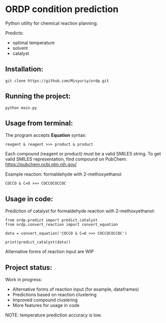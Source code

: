 # ORDP condition prediction

Python utility for chemical reaction planning.

Predicts:
- optimal temperature
- solvent
- catalyst

## Installation:
    git clone https://github.com/Misyuriy/ordp.git

## Running the project:
    python main.py

## Usage from terminal:
The program accepts **Equation** syntax:

    reagent & reagent >>> product & product

Each compound (reagent or product) must be a valid SMILES string.
To get valid SMILES representation, find compound on PubChem: https://pubchem.ncbi.nlm.nih.gov/

Example reaction: formaldehyde with 2-methoxyethanol

    COCCO & C=O >>> COCCOCOCCOC

## Usage in code:
Prediction of catalyst for formaldehyde reaction with 2-methoxyethanol:

    from ordp.predict import predict_catalyst
    from ordp.convert_reaction import convert_equation
    
    data = convert_equation('COCCO & C=O >>> COCCOCOCCOC')
    
    print(predict_catalyst(data))

Alternative forms of reaction input are WIP


## Project status:
Work in progress:
- Alternative forms of reaction input (for example, dataframes)
- Predictions based on reaction clustering
- Improved compound clustering
- More features for usage in code

NOTE: temperature prediction accuracy is low.

